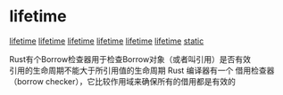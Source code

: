 # lifetime

[lifetime](https://kaisery.github.io/trpl-zh-cn/ch10-03-lifetime-syntax.html)
[lifetime](https://zhuanlan.zhihu.com/p/93193353)
[lifetime](https://zhuanlan.zhihu.com/p/93846179)
[lifetime](https://zhuanlan.zhihu.com/p/104742696)
[lifetime](https://blog.csdn.net/qq_46878411/article/details/123045316)
[lifetime](https://blog.csdn.net/CAir2/article/details/127443657)
[static](https://www.zhihu.com/question/515953625/answer/2343571646)

Rust有个Borrow检查器用于检查Borrow对象（或者叫引用）是否有效  
引用的生命周期不能大于所引用值的生命周期
Rust 编译器有一个 借用检查器（borrow checker），它比较作用域来确保所有的借用都是有效的
